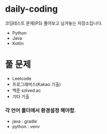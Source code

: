 # daily-coding

코딩테스트 문제(PS) 풀어보고 남겨놓는 저장소입니다.

- Python
- Java
- Kotlin

# 풀 문제
- Leetcode
- 프로그래머스(Kakao 기출)
- 백준 solved.ac
- 기타 기출


### 각 언어 폴더에서 환경설정 해야함.
- java : gradle
- python : venv
